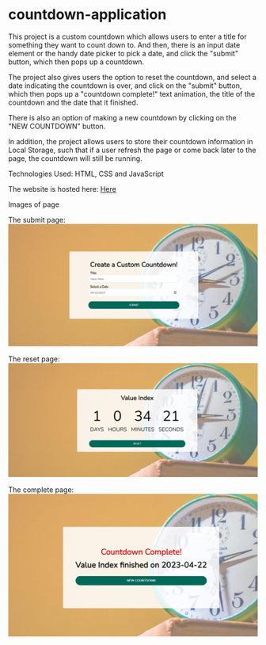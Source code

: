 # countdown-application
This project is a custom countdown which allows users to enter a title for something they want to count down to. And then, there is an input date element or the handy date picker to pick a date, and click the "submit" button, which then pops up a countdown.

The project also gives users the option to reset the countdown, and select a date indicating the countdown is over, and click on the "submit" button, which then pops up a "countdown complete!" text animation, the title of the countdown and the date that it finished.

There is also an option of making a new countdown by clicking on the "NEW COUNTDOWN" button.

In addition, the project allows users to store their countdown information in Local Storage, such that if a user refresh the page or come back later to the page, the countdown will still be running.

Technologies Used:
HTML, CSS and JavaScript

The website is hosted here: <a href="https://tamaratet.github.io/countdown-application/">Here</a>

Images of page

The submit page: ![submit page](https://github.com/TamaraTET/countdown-application/blob/master/img/countdownPage.PNG)

The reset page: ![reset page](https://github.com/TamaraTET/countdown-application/blob/master/img/resetPage.PNG)

The complete page: ![complete page](https://github.com/TamaraTET/countdown-application/blob/master/img/completePage.PNG)






